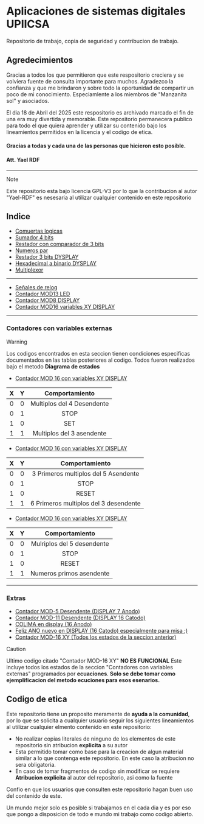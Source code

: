 # Aplicaciones de sistemas digitales UPIICSA
 Repositorio de trabajo, copia de seguridad y contribucion de trabajo.

## Agredecimientos
Gracias a todos los que permitieron que este respositorio creciera y se volviera fuente de consulta importante para muchos. Agradezco la confianza y que me brindaron y sobre todo la oportunidad de compartir un poco de mi conocimiento. Especiamlente a los miembros de "Manzanita sol" y asociados.

El dia 18 de Abril del 2025 este respositorio es archivado marcado el fin de una era muy divertida y memorable. Este repositorio permanecera publico para todo el que quiera aprender y utilizar su contenido bajo los lineamientos permitidos en la licencia y el codigo de etica.

#### Gracias a todas y cada una de las personas que hicieron esto posible. 
#### Att. Yael RDF

---

> [!NOTE]
> Este repositorio esta bajo licencia GPL-V3 por lo que la contribucion al autor "Yael-RDF" es nesesaria al utilizar cualquier contenido en este repositorio

## Indice
- [Comuertas logicas](COMPUERTAS/COMPUERTAS.vhd)
- [Sumador 4 bits](SUMADOR/SUMADOR.vhd)
- [Restador con comparador de 3 bits](RESTA_COMPARACION/RESTA_COMPARACION.vhd)
- [Numeros par](NUMEROSPAR/NUMEROSPAR.vhd)
- [Restador 3 bits DYSPLAY](RESTA_3_BIT/RESTA_3_BIT.vhd)
- [Hexadecimal a binario DYSPLAY](HEXA_BIN_EQU/HEXA_BIN_EQU.vhd)
- [Multiplexor](MULTIPLEXOR/MULTIPLEXOR.vhd)
----
- [Señales de relog](CKL_MISC/CLK_MISC.vhd)
- [Contador MOD13 LED](MOD16\MOD16.vhd)
- [Contador MOD8 DISPLAY](MOD_8_X/MOD_8_X.vhd)
- [Contador MOD16 variables XY DISPLAY](MOD_16_XY/MOD_16_XY.vhd)
----
### Contadores con variables externas
> [!Warning]
> Los codigos encontrados en esta seccion tienen condiciones especificas documentados en las tablas posteriores al codigo.
>Todos fueron realizados bajo el metodo **Diagrama de estados**
- [Contador MOD 16 con variables XY DISPLAY](MOD_16_XY_C1/MOD_16_XY_C1.vhd)

|X     | Y   | Comportamiento |
| :---:| :--:| :------------: |
|0     |0    | Multiplos del 4 Desendente|
|0     |1    | STOP|
|1     |0    | SET|
|1     |1    | Multiplos del 3 asendente|

- [Contador MOD 16 con variables XY DISPLAY](MOD_16_XY_C2/MOD_16_XY_C2.vhd)

|X     | Y   | Comportamiento |
| :---:| :--:| :------------: |
|0     |0    | 3 Primeros multiplos del 5 Asendente|
|0     |1    | STOP|
|1     |0    | RESET|
|1     |1    | 6 Primeros multiplos del 3 desendente|

- [Contador MOD 16 con variables XY DISPLAY](MOD_16_XY_C3/MOD_16_XY_C3.vhd)

|X     | Y   | Comportamiento |
| :---:| :--:| :------------: |
|0     |0    | Mulriplos del 5 desendente|
|0     |1    | STOP|
|1     |0    | RESET|
|1     |1    | Numeros primos asendente|
----
### Extras
- [Contador MOD-5 Desendente (DISPLAY 7 Anodo)](MOD_5_DESENDENTE/MOD_5_DESENDENTE.vhd)
- [Contador MOD-11 Desendente (DISPLAY 16 Catodo)](MOD11_DESENDENTE/MOD_11_DESENDENTE.vhd)
- [COLIMA en display (16 Anodo)](PAIS_CLK/PAIS_CLK.vhd)
- [Feliz ANO nuevo en DISPLAY (16 Catodo) especialmente para misa ;)](ANO/ANO.vhd)
- [Contador MOD-16 XY (Todos los estados de la seccion anterior)](MOD_16_XY_MOORE/MOD_16_XY_MOORE.vhd)


> [!CAUTION]
> Ultimo codigo citado "Contador MOD-16 XY" **NO ES FUNCIONAL** Este incluye todos los estados de la seccion "Contadores con variables externas" programados por **ecuaciones**.
> **Solo se debe tomar como ejemplificacion del metodo ecuciones para esos esenarios.**



## Codigo de etica
Este repositorio tiene un proposito meramente de **ayuda a la comunidad**, por lo que se solicita a cualquier usuario seguir los siguientes lineamientos al utilizar cualquier elmento contenido en este repositorio:

- No realizar copias literales de ninguno de los elementos de este repositorio sin atribucion **explicita** a su autor
- Esta permitido tomar como base para la creacion de algun material similar a lo que contenga este repositorio. En este caso la atribucion no sera obligatoria.
- En caso de tomar fragmentos de codigo sin modificar se requiere **Atribucion explicita** al autor del repositorio, asi como la fuente

Confio en que los usuarios que consulten este repositorio hagan buen uso del contenido de este.

Un mundo mejor solo es posible si trabajamos en el cada dia y es por eso que pongo a disposicion de todo e mundo mi trabajo como codigo abierto.